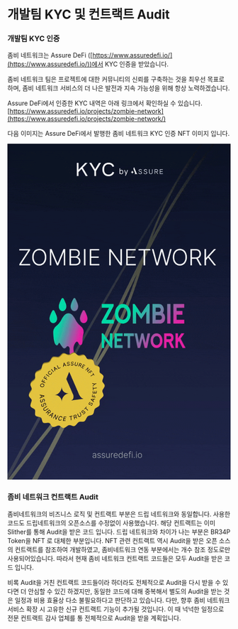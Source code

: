 # 개발팀 KYC 및 컨트랙트 Audit

### 개발팀 KYC 인증

좀비 네트워크는 Assure DeFi ([https://www.assuredefi.io/](https://www.assuredefi.io/))에서 KYC 인증을 받았습니다.&#x20;

좀비 네트워크 팀은 프로젝트에 대한 커뮤니티의 신뢰를 구축하는 것을 최우선 목표로 하며, 좀비 네트워크 서비스의 더 나은 발전과 지속 가능성을 위해 항상 노력하겠습니다.&#x20;

Assure DeFi에서 인증한 KYC 내역은 아래 링크에서 확인하실 수 있습니다.  [https://www.assuredefi.io/projects/zombie-network](https://www.assuredefi.io/projects/zombie-network/)

다음 이미지는 Assure DeFi에서 발행한 좀비 네트워크 KYC 인증 NFT 이미지 입니다.

![](<../.gitbook/assets/Zombie Network NFT.gif>)

### 좀비 네트워크 컨트랙트 Audit

좀비네트워크의 비즈니스 로직 및 컨트랙트 부분은 드립 네트워크와 동일합니다. 사용한 코드도 드립네트워크의 오픈소스를 수정없이 사용했습니다. 해당 컨트랙트는 이미 Slither를 통해 Audit을 받은 코드 입니다. 드립 네트워크와 차이가 나는 부분은 BR34P Token을 NFT 로 대체한 부분입니다. NFT 관련 컨트랙트 역시 Audit을 받은 오픈 소스의 컨트랙트를 참조하여 개발하였고, 좀비네트워크 연동 부분에서는 개수 참조 정도로만 사용되어있습니다. 따라서 현재 좀비 네트워크 컨트랙트 코드들은 모두 Audit을 받은 코드 입니다.

비록 Audit을 거친 컨트랙트 코드들이라 하더라도 전체적으로 Audit을 다시 받을 수 있다면 더 안심할 수 있긴 하겠지만, 동일한 코드에 대해 중복해서 별도의 Audit을 받는 것은 일정과 비용 효율상 다소 불필요하다고 판단하고 있습니다. 다만, 향후 좀비 네트워크 서비스 확장 시 고유한 신규 컨트랙트 기능이 추가될 것입니다. 이 때 넉넉한 일정으로 전문 컨트랙트 감사 업체를 통 전체적으로 Audit을 받을 계획입니다.
